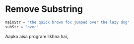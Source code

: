 # Remove Substring

```python
mainStr = "the quick brown fox jumped over the lazy dog"
subStr = "over"
```

Aapko aisa program likhna hai, 